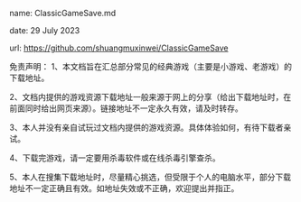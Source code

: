 name: ClassicGameSave.md

date: 29 July 2023

url: https://github.com/shuangmuxinwei/ClassicGameSave

免责声明：
1、本文档旨在汇总部分常见的经典游戏（主要是小游戏、老游戏）的下载地址。

2、文档内提供的游戏资源下载地址一般来源于网上的分享（给出下载地址时，在前面同时给出网页来源）。链接地址不一定永久有效，请及时转存。

3、本人并没有亲自试玩过文档内提供的游戏资源。具体体验如何，有待下载者亲试。

4、下载完游戏，请一定要用杀毒软件或在线杀毒引擎查杀。

5、本人在搜集下载地址时，尽量精心挑选，但受限于个人的电脑水平，部分下载地址不一定正确且有效。如地址失效或不正确，欢迎提出并指正。
